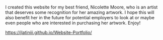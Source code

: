 I created this website for my best friend, Nicolette Moore, who is an artist that 
deserves some recognition for her amazing artwork. I hope this will also benefit her in the future for 
potential employers to look at or maybe even people who are interested in purchasing her artwork. Enjoy!

https://jlatiniii.github.io/Website-Portfolio/
